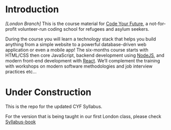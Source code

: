 # Introduction
*[London Branch]*
This is the course material for [Code Your Future](http://codeyourfuture.co/), a
not-for-profit volunteer-run coding school for refugees and asylum seekers.

During the course you will learn a technology stack that helps you build anything from a simple website to a powerful database-driven web application or even a mobile app! The six-months course starts with HTML/CSS then core JavaScript, backend development using [NodeJS](https://nodejs.org), and modern front-end development with [React](https://facebook.github.io/react/). We’ll complement the training with workshops on modern software methodologies and job interview practices etc...

# Under Construction

This is the repo for the updated CYF Syllabus.

For the version that is being taught in our first London class, please check [Syllabus-book](https://codeyourfuture.github.io/syllabus-book/)
